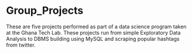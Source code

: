 # Group_Projects
These are five projects performed as part of a data science program taken at the Ghana Tech Lab. 
These projects run from simple Exploratory Data Analysis to DBMS building using MySQL and scraping popular hashtags from twitter. 
